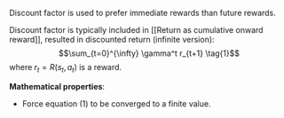 Discount factor is used to prefer immediate rewards than future rewards.

Discount factor is typically included in [[Return as cumulative onward reward]], resulted in discounted return (infinite version):
$$\sum_{t=0}^{\infty} \gamma^t r_{t+1} \tag{1}$$
where $r_t = R(s_t, a_t)$ is a reward.

**Mathematical properties**:
- Force equation (1) to be converged to a finite value.